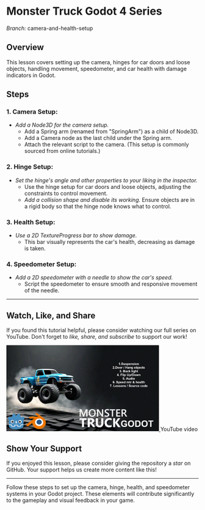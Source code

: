 # Monster Truck Godot 4 Series

*Branch:* camera-and-health-setup

## Overview
This lesson covers setting up the camera, hinges for car doors and loose objects, handling movement, speedometer, and car health with damage indicators in Godot.

## Steps

### 1. Camera Setup:
- *Add a Node3D for the camera setup.*
  - Add a Spring arm (renamed from "SpringArm") as a child of Node3D.
  - Add a Camera node as the last child under the Spring arm.
  - Attach the relevant script to the camera. (This setup is commonly sourced from online tutorials.)

### 2. Hinge Setup:
- *Set the hinge's angle and other properties to your liking in the inspector.*
  - Use the hinge setup for car doors and loose objects, adjusting the constraints to control movement.
  - *Add a collision shape and disable its working.* Ensure objects are in a rigid body so that the hinge node knows what to control.

### 3. Health Setup:
- *Use a 2D TextureProgress bar to show damage.*
  - This bar visually represents the car's health, decreasing as damage is taken.

### 4. Speedometer Setup:
- *Add a 2D speedometer with a needle to show the car's speed.*
  - Script the speedometer to ensure smooth and responsive movement of the needle.

---

## Watch, Like, and Share
If you found this tutorial helpful, please consider watching our full series on YouTube. Don't forget to *like, share, and subscribe* to support our work!

<a href="https://youtu.be/oT26ToDd35Q">
    <img src="https://github.com/Lakshman-YT/Mnstr-Trck-GDT-4-series/blob/main/Images/thunbnail.jpg" alt="YouTube Video" width="400" height="225">
</a> YouTube video

## Show Your Support
If you enjoyed this lesson, please consider giving the repository a *star* on GitHub. Your support helps us create more content like this!

---

Follow these steps to set up the camera, hinge, health, and speedometer systems in your Godot project. These elements will contribute significantly to the gameplay and visual feedback in your game.

